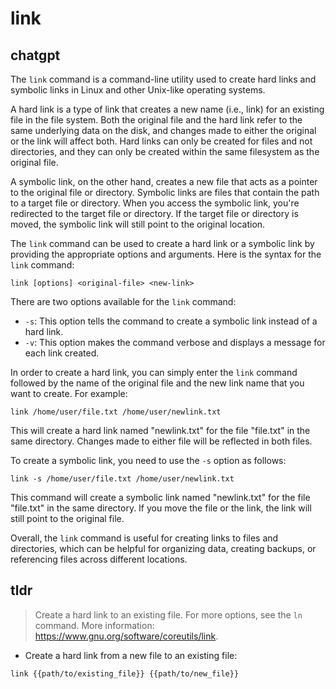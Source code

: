 # link 
## chatgpt 
The `link` command is a command-line utility used to create hard links and symbolic links in Linux and other Unix-like operating systems. 

A hard link is a type of link that creates a new name (i.e., link) for an existing file in the file system. Both the original file and the hard link refer to the same underlying data on the disk, and changes made to either the original or the link will affect both. Hard links can only be created for files and not directories, and they can only be created within the same filesystem as the original file.

A symbolic link, on the other hand, creates a new file that acts as a pointer to the original file or directory. Symbolic links are files that contain the path to a target file or directory. When you access the symbolic link, you're redirected to the target file or directory. If the target file or directory is moved, the symbolic link will still point to the original location.

The `link` command can be used to create a hard link or a symbolic link by providing the appropriate options and arguments. Here is the syntax for the `link` command:

`link [options] <original-file> <new-link>`

There are two options available for the `link` command:

- `-s`: This option tells the command to create a symbolic link instead of a hard link.
- `-v`: This option makes the command verbose and displays a message for each link created.

In order to create a hard link, you can simply enter the `link` command followed by the name of the original file and the new link name that you want to create. For example:

`link /home/user/file.txt /home/user/newlink.txt`

This will create a hard link named "newlink.txt" for the file "file.txt" in the same directory. Changes made to either file will be reflected in both files.

To create a symbolic link, you need to use the `-s` option as follows:

`link -s /home/user/file.txt /home/user/newlink.txt`

This command will create a symbolic link named "newlink.txt" for the file "file.txt" in the same directory. If you move the file or the link, the link will still point to the original file.

Overall, the `link` command is useful for creating links to files and directories, which can be helpful for organizing data, creating backups, or referencing files across different locations. 

## tldr 
 
> Create a hard link to an existing file.
> For more options, see the `ln` command.
> More information: <https://www.gnu.org/software/coreutils/link>.

- Create a hard link from a new file to an existing file:

`link {{path/to/existing_file}} {{path/to/new_file}}`
